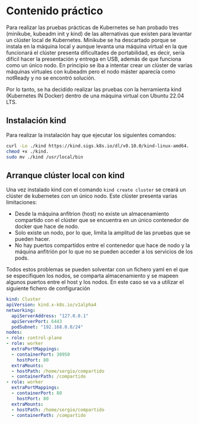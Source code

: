 # Contenido práctico

Para realizar las pruebas prácticas de Kubernetes se han probado tres (minikube, kubeadm init y kind) de las alternativas que existen para levantar un clúster local de Kubernetes. Minikube se ha descartado porque se instala en la máquina local y aunque levanta una máquina virtual en la que funcionará el clúster presenta dificultades de portabilidad, es decir, sería difícil hacer la presentación y entrega en USB, además de que funciona como un único nodo. En principio se iba a intentar crear un clúster de varias máquinas virtuales con kubeadm pero el nodo máster aparecía como notReady y no se encontró solución.

Por lo tanto, se ha decidido realizar las pruebas con la herramienta kind (Kubernetes IN Docker) dentro de una máquina virtual con Ubuntu 22.04 LTS. 

## Instalación kind

Para realizar la instalación hay que ejecutar los siguientes comandos:

```bash
curl -Lo ./kind https://kind.sigs.k8s.io/dl/v0.10.0/kind-linux-amd64.
chmod +x ./kind.
sudo mv ./kind /usr/local/bin
```

## Arranque clúster local con kind

Una vez instalado kind con el comando `kind create cluster` se creará un clúster de kubernetes con un único nodo. Este clúster presenta varias limitaciones:

* Desde la máquina anfitrion (host) no existe un almacenamiento compartido con el clúster que se encuentra en un único contenedor de docker que hace de nodo.
*  Solo existe un nodo, por lo que, limita la amplitud de las pruebas que se pueden hacer.
* No hay puertos compartidos entre el contenedor que hace de nodo y la máquina anfitrión por lo que no se pueden acceder a los servicios de los pods.

Todos estos problemas se pueden solventar con un fichero yaml en el que se especifiquen los nodos, se comparta almacenamiento y se mapeen algunos puertos entre el host y los nodos. En este caso se va a utilizar el siguiente fichero de configuración 

```yaml
kind: Cluster
apiVersion: kind.x-k8s.io/v1alpha4
networking:
  apiServerAddress: "127.0.0.1"
  apiServerPort: 6443
  podSubnet: "192.168.0.0/24"
nodes:
- role: control-plane
- role: worker
  extraPortMappings:
  - containerPort: 30950
    hostPort: 80
  extraMounts:
  - hostPath: /home/sergio/compartido
  - containerPath: /compartido
- role: worker
  extraPortMappings:
  - containerPort: 80
    hostPort: 80
  extraMounts:
  - hostPath: /home/sergio/compartido
  - containerPath: /compartido
```

